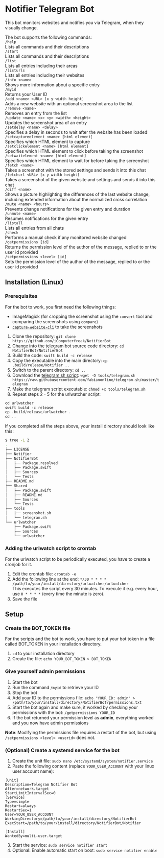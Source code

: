 # Notifier Telegram Bot

This bot monitors websites and notifies you via Telegram, when they visually change.

The bot supports the following commands:  
`/help`  
Lists all commands and their descriptions  
`/start`  
Lists all commands and their descriptions  
`/list`  
Lists all entries including their areas  
`/listurls`  
Lists all entries including their websites  
`/info <name>`  
Shows more information about a specific entry  
`/myid`  
Returns your User ID  
`/add <name> <URL> [x y width height]`  
Adds a new website with an optional screenshot area to the list  
`/remove <name>`  
Removes an entry from the list  
`/update <name> <x> <y> <width> <height>`  
Updates the screenshot area of an entry  
`/setdelay <name> <delay>`  
Specifies a delay in seconds to wait after the website has been loaded  
`/setcaptureelement <name> [html element]`  
Specifies which HTML element to capture  
`/setclickelement <name> [html element]`  
Specifies which HTML element to click before taking the screenshot  
`/setwaitelement <name> [html element]`  
Specifies which HTML element to wait for before taking the screenshot  
`/fetch <name>`  
Takes a screenshot with the stored settings and sends it into this chat  
`/fetchurl <URL> [x y width height]`  
Takes a screenshot of the given website and settings and sends it into this chat  
`/diff <name>`  
Shows a picture highlighting the differences of the last website change, including extended information about the normalized cross correlation  
`/mute <name> <hours>`  
Prevents change notifications for the given entry and duration  
`/unmute <name>`  
Resumes notifications for the given entry  
`/listall`  
Lists all entries from all chats  
`/check`  
Performs a manual check if any monitored website changed  
`/getpermissions [id]`  
Returns the permission level of the author of the message, replied to or the user id provided  
`/setpermissions <level> [id]`  
Sets the permission level of the author of the message, replied to or the user id provided  

## Installation (Linux)

### Prerequisites
For the bot to work, you first need the following things:
- ImageMagick (for cropping the screenshot using the `convert` tool and comparing the screenshots using `compare`)
- [`capture-website-cli`](https://github.com/sindresorhus/capture-website-cli) to take the screenshots
  

1. Clone the repository: `git clone https://github.com/iComputerfreak/NotifierBot`
2. Change into the telegram bot source code directory: `cd NotifierBot/NotifierBot`
3. Build the code: `swift build -c release`
4. Copy the executable into the main directory: `cp .build/release/Notifier ..`
5. Switch to the parent directory: `cd ..`
6. Download the [telegram.sh script](https://github.com/fabianonline/telegram.sh): `wget -O tools/telegram.sh https://raw.githubusercontent.com/fabianonline/telegram.sh/master/telegram`
7. Make the telegram script executable: `chmod +x tools/telegram.sh`
8. Repeat steps 2 - 5 for the urlwatcher script:
```swift
cd urlwatcher
swift build -c release
cp .build/release/urlwatcher .
cd ..
```

If you completed all the steps above, your install directory should look like this:
```bash
$ tree -L 2
.
├── LICENSE
├── Notifier
├── NotifierBot
│   ├── Package.resolved
│   ├── Package.swift
│   ├── Sources
│   └── Tests
├── README.md
├── Shared
│   ├── Package.swift
│   ├── README.md
│   ├── Sources
│   └── Tests
├── tools
│   ├── screenshot.sh
│   └── telegram.sh
└── urlwatcher
    ├── Package.swift
    ├── Sources
    └── urlwatcher
```

### Adding the urlwatch script to crontab
For the urlwatch script to be periodically executed, you have to create a cronjob for it.
1. Edit the crontab file: `crontab -e`
2. Add the following line at the end: `*/30 * * * * /path/to/your/install/directory/urlwatcher/urlwatcher`  
This executes the script every 30 minutes. To execute it e.g. every hour, use `0 * * * *` (every time the minute is zero).
3. Save the file

## Setup

### Create the BOT_TOKEN file
For the scripts and the bot to work, you have to put your bot token in a file called BOT_TOKEN in your installation directory.
1. `cd` to your installation directory
2. Create the file: `echo YOUR_BOT_TOKEN > BOT_TOKEN`

### Give yourself admin permissions
1. Start the bot
2. Run the command `/myid` to retrieve your ID
3. Stop the bot
4. Add your ID to the permissions file: `echo "YOUR_ID: admin" > /path/to/your/install/directory/NotifierBot/permissions.txt`
5. Start the bot again and make sure, it worked by checking your permissions with the bot: `/getpermissions YOUR_ID`
6. If the bot returned your permission level as **admin**, everything worked and you now have admin permissions

**Note**: Modifying the permissions file requires a restart of the bot, but using `/setpermissions <level> <userid>` does not.

### (Optional) Create a systemd service for the bot
1. Create the unit file: `sudo nano /etc/systemd/system/notifier.service`
2. Paste the following content (replace `YOUR_USER_ACCOUNT` with your linux user account name):
```
[Unit]
Description=Telegram Notifier Bot
After=network.target
StartLimitIntervalSec=0
[Service]
Type=simple
Restart=always
RestartSec=1
User=YOUR_USER_ACCOUNT
WorkingDirectory=/path/to/your/install/directory/NotifierBot
ExecStart=/path/to/your/install/directory/NotifierBot/Notifier

[Install]
WantedBy=multi-user.target
```
3. Start the service: `sudo service notifier start`
4. Optional: Enable automatic start on boot: `sudo service notifier enable`
